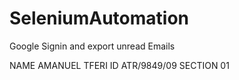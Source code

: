 # SeleniumAutomation
Google Signin and export unread Emails


NAME AMANUEL TFERI
ID ATR/9849/09
SECTION 01
